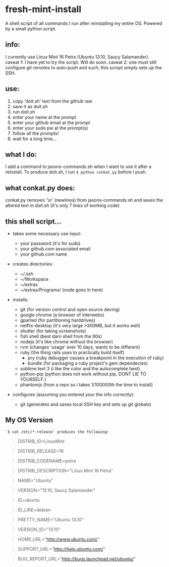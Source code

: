 fresh-mint-install
===============================
A shell script of all commands I run after reinstalling my entire OS. 
Powered by a small python script.


info:
--------
I currently use Linux Mint 16 Petra (Ubuntu 13.10, Saucy Salamander).
caveat 1: I have yet to try the script. Will do soon.
caveat 2: one must still configure git remotes to auto-push and such; this scropt simply sets up the SSH. 


use:
---------
1. copy 'doit.sh' text from the github raw
1. save it as doit.sh
1. run doit.sh
1. enter your name at the prompt
1. enter your github email at the prompt
1. enter your sudo pw at the prompt(s)
1. follow all the prompts!
1. wait for a long time...


what I do:
---------
I add a command to jasons-commands.sh when I want to use it after a reinstall.
To produce doit.sh, I run `$ python conkat.py` before I push.


what conkat.py does:
-----------
conkat.py removes '\n' (newlines) from jasons-commands.sh and saves the altered text in doit.sh (it's only 7 lines of working code)

this shell script...
----------------
* takes some necessary use input:
	+ your password (it's for sudo)
	+ your github.com associated email
	+ your github.com name

* creates directories:
    + ~/.ssh
    + ~/Workspace
    + ~/extras
    + ~/extras/Programs/    (node goes in here)

* installs:
	+ git  					(for version control and open source deving)
	+ google chrome			(a browser of interwebs)
	+ gparted 				(for partitioning harddrives)
	+ netflix-desktop		(it's very large >300MB, but it works well)
	+ shutter				(for taking screenshots)
	+ fish shell			(best darn shell from the 90s)
	+ nodejs				(it's like chrome without the browser)
	+ rvm 					(changes 'usage' ever 10 days, wants to be different)
	+ ruby					(the thing rails uses to practically build itself)
		+ pry 				(ruby debugger causes a breakpoint in the execution of ruby)
		+ bundle			(for packaging a ruby project's gem dependecies)
	+ sublime text 3        (i like the color and the autocomplete best)
	+ python-pip			(python does not work without pip. DONT LIE TO YOURSELF.)
	+ phantomjs				(from a repo so i takes 1/100000th the time to install)

* configures	(assuming you entered your the info correctly):
	+ git               	(generates and saves local SSH key and sets up git globals)


My OS Version
------
	`$ cat /etc/*-release` produces the following:

> DISTRIB_ID=LinuxMint

> DISTRIB_RELEASE=16

> DISTRIB_CODENAME=petra

> DISTRIB_DESCRIPTION="Linux Mint 16 Petra"

> NAME="Ubuntu"

> VERSION="13.10, Saucy Salamander"

> ID=ubuntu

> ID_LIKE=debian

> PRETTY_NAME="Ubuntu 13.10"

> VERSION_ID="13.10"

> HOME_URL="http://www.ubuntu.com/"

> SUPPORT_URL="http://help.ubuntu.com/"

> BUG_REPORT_URL="http://bugs.launchpad.net/ubuntu/"